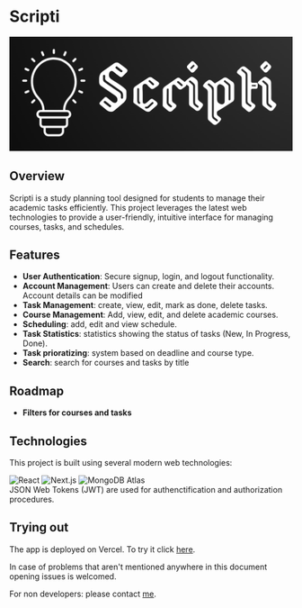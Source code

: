 # Scripti

![Scripti Logo](./public/Logo.png)

## Overview

Scripti is a study planning tool designed for students to manage their academic tasks efficiently. This project leverages the latest web technologies to provide a user-friendly, intuitive interface for managing courses, tasks, and schedules.

## Features

- **User Authentication**: Secure signup, login, and logout functionality.
- **Account Management**: Users can create and delete their accounts. Account details can be modified
- **Task Management**: create, view, edit, mark as done, delete tasks.
- **Course Management**: Add, view, edit, and delete academic courses.
- **Scheduling**: add, edit and view schedule.
- **Task Statistics**: statistics showing the status of tasks (New, In Progress, Done).
- **Task prioratizing**: system based on deadline and course type.
- **Search**: search for courses and tasks by title

## Roadmap

- **Filters for courses and tasks**

## Technologies

This project is built using several modern web technologies:

<img src="https://img.shields.io/badge/-React-61DAFB?logo=react&logoColor=white&style=for-the-badge&logoWidth=20&labelColor=000000&round=true" alt="React"/>
<img src="https://img.shields.io/badge/-Next.js-000000?logo=next.js&logoColor=white&style=for-the-badge&logoWidth=20&labelColor=000000&round=true" alt="Next.js"/>
<img src="https://img.shields.io/badge/-MongoDB-47A248?logo=mongodb&logoColor=white&style=for-the-badge&logoWidth=20&labelColor=000000&round=true" alt="MongoDB Atlas"/>
<br/>
JSON Web Tokens (JWT) are used for authenctification and authorization procedures.

## Trying out

The app is deployed on Vercel. To try it click <a href='https://scripti-app.vercel.app'>here</a>.

In case of problems that aren't mentioned anywhere in this document opening issues is welcomed.

For non developers: please contact <a href='mailto:chuguystyr@gmail.com'>me</a>.
